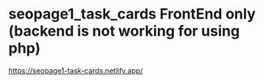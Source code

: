 # seopage1_task_cards FrontEnd only (backend is not working for using php)
https://seopage1-task-cards.netlify.app/
